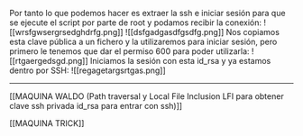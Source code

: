 Por tanto lo que podemos hacer es extraer la ssh e iniciar sesión para que se ejecute el script por parte de root y podamos recibir la conexión:
![[wrsfgwsergrsedghdrfg.png]]
![[dsfgadgasdfgsdfg.png]]
Nos copiamos esta clave pública a un fichero y la utilizaremos para iniciar sesión, pero primero le tenemos que dar el permiso 600 para poder utilizarla:
![[rtgaergedsgd.png]]
Iniciamos la sesión con esta id_rsa y ya estamos dentro por SSH:
![[regagetargsrtgas.png]]

----------------------------------------------------------

[[MAQUINA WALDO (Path traversal y Local File Inclusion LFI para obtener clave ssh privada id_rsa para entrar con ssh)]]

[[MAQUINA TRICK]]